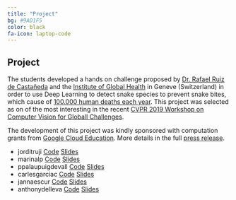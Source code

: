 ```yaml
---
title: "Project"
bg: #9AD1F5
color: black
fa-icon: laptop-code
---
```


## Project 

The students developed a hands on challenge proposed by [Dr. Rafael Ruiz de Castañeda](https://www.unige.ch/medecine/isg/en/staff/rafael-ruiz-de-castaneda/) and the [Institute of Global Health](https://www.unige.ch/medecine/isg/en/) in Geneve (Switzerland) in order to use Deep Learning to detect snake species to prevent snake bites, which cause of [100.000 human deaths each year](https://www.who.int/health-topics/snakebite). This project was selected as on of the most interesting in the recent [CVPR 2019 Workshop on Computer Vision for Globall Challenges](https://www.cv4gc.org/).


The development of this project was kindly sponsored with computation grants from [Google Cloud Education](https://cloud.google.com/edu/). More details in the full [press release](https://github.com/telecombcn-dl/2019-dlcv/raw/gh-pages/assets/dlcv-2019-press.pdf).

- jorditruji [Code](https://github.com/jorditruji/Snake_Identification) [Slides](https://docs.google.com/presentation/d/1t2Q8T8BeXMgl5FYb3kA0t8c0KPbItHB-NQeM9k8cwOQ/edit)
- marinalp [Code](https://github.com/marinalpo/SnakeSpeciesIdentification) [Slides](https://drive.google.com/file/d/1EJ8PmSHV1gyhcLyRRCqkv0uXZORA3pj7/view)
- ppalaupuigdevall [Code](https://github.com/ppalaupuigdevall/snake-classification) [Slides](https://docs.google.com/presentation/d/1iH_Bw5AmpTyBYLTouyydJXleABgm3abg_dSx1iFQ-4g/edit)
- carlesgarciac [Code](https://github.com/carlesgarciac/snakes-dlcv) [Slides](https://docs.google.com/presentation/d/1mpkwbNgSgb7SLgOjUV87Wi6LuR6lGFE1prUCjdTR-GU/edit#slide=id.g5ca3801870_0_695)
- jannaescur [Code](https://github.com/telecombcn-dl/snake-identification-DLCV) [Slides](https://docs.google.com/presentation/d/1VReHrfuTiLmz28Gv8Ei-bb1TRGKAfIPv-rI6v9dzbDA/edit) 
- anthonydelleva [Code](https://github.com/anthonydelleva/DLV_SnakeClassificationChallenge) [Slides](https://docs.google.com/presentation/d/1FYm2jqZMG-BsCnA4it6a8AdtXuB34Cm5l6u3wN6n8xI/edit)

